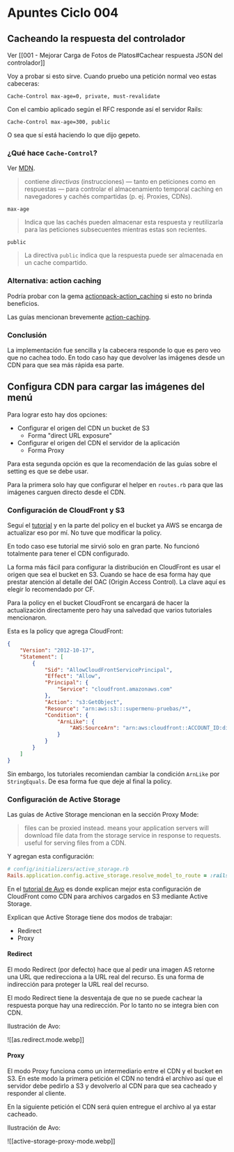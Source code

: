 # Apuntes Ciclo 004

## Cacheando la respuesta del controlador

Ver [[001 - Mejorar Carga de Fotos de Platos#Cachear respuesta JSON del controlador]]

Voy a probar si esto sirve. Cuando pruebo una petición normal veo estas cabeceras:

```
Cache-Control max-age=0, private, must-revalidate
```

Con el cambio aplicado según el RFC responde así el servidor Rails:
```
Cache-Control max-age=300, public
```

O sea que sí está haciendo lo que dijo gepeto.

### ¿Qué hace `Cache-Control`?

Ver [MDN](https://developer.mozilla.org/es/docs/Web/HTTP/Reference/Headers/Cache-Control).

> contiene _directivas_ (instrucciones) — tanto en peticiones como en respuestas — para controlar el almacenamiento temporal caching en navegadores y cachés compartidas (p. ej. Proxies, CDNs).

`max-age`
> Indica que las cachés pueden almacenar esta respuesta y reutilizarla para las peticiones subsecuentes mientras estas son recientes.

`public`
> La directiva `public` indica que la respuesta puede ser almacenada en un cache compartido.

### Alternativa: action caching

Podría probar con la gema [actionpack-action_caching](https://github.com/rails/actionpack-action_caching) si esto no brinda beneficios.

Las guías mencionan brevemente [action-caching](https://guides.rubyonrails.org/v7.1/caching_with_rails.html#action-caching).

### Conclusión

La implementación fue sencilla y la cabecera responde lo que es pero veo que no cachea todo. En todo caso hay que devolver las imágenes desde un CDN para que sea más rápida esa parte.

## Configura CDN para cargar las imágenes del menú

Para lograr esto hay dos opciones:

- Configurar el origen del CDN un bucket de S3
	- Forma "direct URL exposure"
- Configurar el origen del CDN el servidor de la aplicación
	- Forma Proxy

Para esta segunda opción es que la recomendación de las guías sobre el setting es que se debe usar.

Para la primera solo hay que configurar el helper en `routes.rb` para que las imágenes carguen directo desde el CDN.

### Configuración de CloudFront y S3

Seguí el [tutorial](https://headey.net/rails-assets-active-storage-and-a-cloudfront-cdn) y en la parte del policy en el bucket ya AWS se encarga de actualizar eso por mí. No tuve que modificar la policy.

En todo caso ese tutorial me sirvió solo en gran parte. No funcionó totalmente para tener el CDN configurado.

La forma más fácil para configurar la distribución en CloudFront es usar el origen que sea el bucket en S3. Cuando se hace de esa forma hay que prestar atención al detalle del OAC (Origin Access Control). La clave aquí es elegir lo recomendado por CF.

Para la policy en el bucket CloudFront se encargará de hacer la actualización directamente pero hay una salvedad que varios tutoriales mencionaron.

Esta es la policy que agrega CloudFront:
```json
{
    "Version": "2012-10-17",
    "Statement": [
        {
            "Sid": "AllowCloudFrontServicePrincipal",
            "Effect": "Allow",
            "Principal": {
                "Service": "cloudfront.amazonaws.com"
            },
            "Action": "s3:GetObject",
            "Resource": "arn:aws:s3:::supermenu-pruebas/*",
            "Condition": {
                "ArnLike": {
                    "AWS:SourceArn": "arn:aws:cloudfront::ACCOUNT_ID:distribution/E12GR9OR9JGS21"
                }
            }
        }
    ]
}
```

Sin embargo, los tutoriales recomiendan cambiar la condición `ArnLike` por `StringEquals`. De esa forma fue que deje al final la policy.

### Configuración de Active Storage

Las guías de Active Storage mencionan en la sección Proxy Mode:

> files can be proxied instead. means your application servers will download file data from the storage service in response to requests. useful for serving files from a CDN.

Y agregan esta configuración:
```ruby
# config/initializers/active_storage.rb
Rails.application.config.active_storage.resolve_model_to_route = :rails_storage_proxy
```

En el [tutorial de Avo](https://avohq.io/blog/cdn-for-active-storage-uploads) es donde explican mejor esta configuración de CloudFront como CDN para archivos cargados en S3 mediante Active Storage.

Explican que Active Storage tiene dos modos de trabajar:

- Redirect
- Proxy

#### Redirect

El modo Redirect (por defecto) hace que al pedir una imagen AS retorne una URL que redirecciona a la URL real del recurso. Es una forma de indirección para proteger la URL real del recurso.

El modo Redirect tiene la desventaja de que no se puede cachear la respuesta porque hay una redirección. Por lo tanto no se integra bien con CDN.

Ilustración de Avo:

![[as.redirect.mode.webp]]

#### Proxy

El modo Proxy funciona como un intermediario entre el CDN y el bucket en S3. En este modo la primera petición el CDN no tendrá el archivo así que el servidor debe pedirlo a S3 y devolverlo al CDN para que sea cacheado y responder al cliente.

En la siguiente petición el CDN será quien entregue el archivo al ya estar cacheado.

Ilustración de Avo:

![[active-storage-proxy-mode.webp]]
